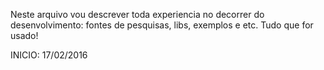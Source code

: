 Neste arquivo vou descrever toda experiencia no decorrer do desenvolvimento: fontes de pesquisas, libs, exemplos e etc. Tudo que for usado!

INICIO: 17/02/2016
